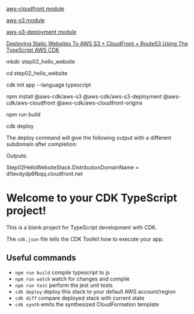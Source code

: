 [aws-cloudfront module](https://docs.aws.amazon.com/cdk/api/latest/docs/aws-cloudfront-readme.html)

[aws-s3 module](https://docs.aws.amazon.com/cdk/api/latest/docs/aws-s3-readme.html)

[aws-s3-deployment module](https://docs.aws.amazon.com/cdk/api/latest/docs/aws-s3-deployment-readme.html)

[Deploying Static Websites To AWS S3 + CloudFront + Route53 Using The TypeScript AWS CDK](https://blog.dennisokeeffe.com/blog/2020-11-04-deploying-websites-to-aws-s3-with-the-cdk/)

mkdir step02_hello_website

cd step02_hello_website

cdk init app --language typescript

npm install @aws-cdk/aws-s3 @aws-cdk/aws-s3-deployment @aws-cdk/aws-cloudfront @aws-cdk/aws-cloudfront-origins 

npm run build

cdk deploy

The deploy command will give the following output with a different subdomain after completion:

Outputs:

Step02HelloWebsiteStack.DistributionDomainName = d1levdydp6fbqq.cloudfront.net


# Welcome to your CDK TypeScript project!

This is a blank project for TypeScript development with CDK.

The `cdk.json` file tells the CDK Toolkit how to execute your app.

## Useful commands

 * `npm run build`   compile typescript to js
 * `npm run watch`   watch for changes and compile
 * `npm run test`    perform the jest unit tests
 * `cdk deploy`      deploy this stack to your default AWS account/region
 * `cdk diff`        compare deployed stack with current state
 * `cdk synth`       emits the synthesized CloudFormation template
